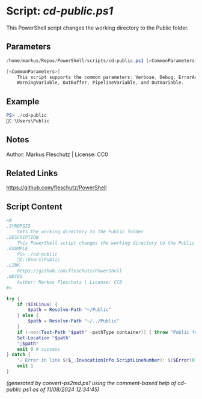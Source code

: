 Script: *cd-public.ps1*
========================

This PowerShell script changes the working directory to the Public folder.

Parameters
----------
```powershell
/home/markus/Repos/PowerShell/scripts/cd-public.ps1 [<CommonParameters>]

[<CommonParameters>]
    This script supports the common parameters: Verbose, Debug, ErrorAction, ErrorVariable, WarningAction, 
    WarningVariable, OutBuffer, PipelineVariable, and OutVariable.
```

Example
-------
```powershell
PS> ./cd-public
📂C:\Users\Public

```

Notes
-----
Author: Markus Fleschutz | License: CC0

Related Links
-------------
https://github.com/fleschutz/PowerShell

Script Content
--------------
```powershell
<#
.SYNOPSIS
	Sets the working directory to the Public folder
.DESCRIPTION
	This PowerShell script changes the working directory to the Public folder.
.EXAMPLE
	PS> ./cd-public
	📂C:\Users\Public
.LINK
	https://github.com/fleschutz/PowerShell
.NOTES
	Author: Markus Fleschutz | License: CC0
#>

try {
	if ($IsLinux) {
		$path = Resolve-Path "~/Public"
	} else {
		$path = Resolve-Path "~/../Public"
	}
	if (-not(Test-Path "$path" -pathType container)) { throw "Public folder at 📂$path doesn't exist (yet)" }
	Set-Location "$path"
	"📂$path"
	exit 0 # success
} catch {
	"⚠️ Error in line $($_.InvocationInfo.ScriptLineNumber): $($Error[0])"
	exit 1
}
```

*(generated by convert-ps2md.ps1 using the comment-based help of cd-public.ps1 as of 11/08/2024 12:34:45)*

